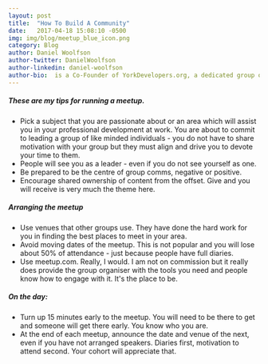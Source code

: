 ```yaml
---
layout: post
title:  "How To Build A Community"
date:   2017-04-18 15:08:10 -0500
img: img/blog/meetup_blue_icon.png
category: Blog
author: Daniel Woolfson
author-twitter: DanielWoolfson
author-linkedin: daniel-woolfson
author-bio:  is a Co-Founder of YorkDevelopers.org, a dedicated group of software engineers in York providing meetups for technology professionals in York.  Daniel is also a co-organiser of the York Code Dojo and MagentoYork.
---
```



##### These are my tips for running a meetup.

- Pick a subject that you are passionate about or an area which will assist you in your professional development at work.  You are about to commit to leading a group of like minded individuals - you do not have to share  motivation with your group but they must align and drive you to devote your time to them.
- People will see you as a leader - even if you do not see yourself as one.
- Be prepared to be the centre of group comms, negative or positive.
- Encourage shared ownership of content from the offset.  Give and you will receive is very much the theme here.

##### Arranging the meetup

- Use venues that other groups use.  They have done the hard work for you in finding the best places to meet in your area.
- Avoid moving dates of the meetup.   This is not popular and you will lose about 50% of attendance - just because people have full diaries.
- Use meetup.com.  Really, I would.  I am not on commission but it really does provide the group organiser with the tools you need and people know how to engage with it. It's the place to be.

##### On the day:

- Turn up 15 minutes early to the meetup.  You will need to be there to get and someone will get there early.  You know who you are.
- At the end of each meetup, announce the date and venue of the next, even if you have not arranged speakers.  Diaries first, motivation to attend second.  Your cohort will appreciate that.